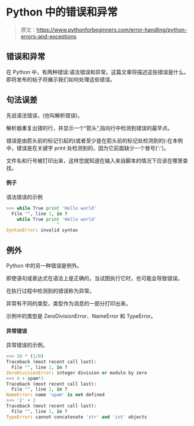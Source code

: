 # Python 中的错误和异常

> 原文：<https://www.pythonforbeginners.com/error-handling/python-errors-and-exceptions>

## 错误和异常

在 Python 中，有两种错误:语法错误和异常。这篇文章将描述这些错误是什么。即将发布的帖子将展示我们如何处理这些错误。

## 句法误差

先说语法错误，(也叫解析错误)。

解析器重复出错的行，并显示一个“箭头”,指向行中检测到错误的最早点。

错误是由箭头前的标记引起的(或者至少是在箭头前的标记处检测到的):在本例中，错误是在关键字 print 处检测到的，因为它前面缺少一个冒号(':')。

文件名和行号被打印出来，这样您就知道在输入来自脚本的情况下应该在哪里查找。

#### 例子

语法错误的示例

```py
>>> while True print 'Hello world'
  File "", line 1, in ?
    while True print 'Hello world'
                   ^
SyntaxError: invalid syntax 
```

## 例外

Python 中的另一种错误是例外。

即使语句或表达式在语法上是正确的，当试图执行它时，也可能会导致错误。

在执行过程中检测到的错误称为异常。

异常有不同的类型，类型作为消息的一部分打印出来。

示例中的类型是 ZeroDivisionError、NameError 和 TypeError。

#### 异常错误

异常错误的示例。

```py
>>> 10 * (1/0)
Traceback (most recent call last):
  File "", line 1, in ?
ZeroDivisionError: integer division or modulo by zero
>>> 4 + spam*3
Traceback (most recent call last):
  File "", line 1, in ?
NameError: name 'spam' is not defined
>>> '2' + 2
Traceback (most recent call last):
  File "", line 1, in ?
TypeError: cannot concatenate 'str' and 'int' objects 
```